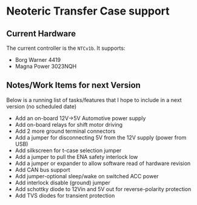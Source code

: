 # Neoteric Transfer Case support

## Current Hardware

The current controller is the `NTCv1b`.  It supports:

- Borg Warner 4419
- Magna Power 3023NQH

## Notes/Work Items for next Version

Below is a running list of tasks/features that I hope to include in a next version (no scheduled date)

- Add an on-board 12V->5V Automotive power supply
- Add on-board relays for shift motor driving 
- Add 2 more ground terminal connectors
- Add a jumper for disconnecting 5V from the 12V supply (power from USB)
- Add silkscreen for t-case selection jumper
- Add a jumper to pull the ENA safety interlock low
- Add a jumper or expander to allow software read of hardware revision 
- Add CAN bus support
- Add jumper-optional sleep/wake on switched ACC power
- Add interlock disable (ground) jumper
- Add schottky diode to 12Vin and 5V out for reverse-polarity protection
- Add TVS diodes for transient protection